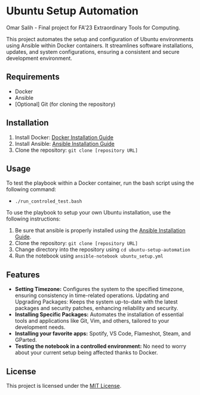 # Ubuntu Setup Automation

Omar Salih - Final project for FA'23 Extraordinary Tools for Computing.

This project automates the setup and configuration of Ubuntu environments using Ansible within Docker containers. It streamlines software installations, updates, and system configurations, ensuring a consistent and secure development environment.

## Requirements
- Docker
- Ansible
- [Optional] Git (for cloning the repository)

## Installation
1. Install Docker: [Docker Installation Guide](https://docs.docker.com/get-docker/)
2. Install Ansible: [Ansible Installation Guide](https://docs.ansible.com/ansible/latest/installation_guide/index.html)
3. Clone the repository: `git clone [repository URL]`

## Usage
To test the playbook within a Docker container, run the bash script using the following command:
- `./run_controled_test.bash`

To use the playbook to setup your own Ubuntu installation, use the following instructions:
1. Be sure that ansible is properly installed using the [Ansible Installation Guide](https://docs.ansible.com/ansible/latest/installation_guide/index.html). 
2. Clone the repository: `git clone [repository URL]`
3. Change directory into the repository using `cd ubuntu-setup-automation`
4. Run the notebook using `ansible-notebook ubuntu_setup.yml` 

## Features
- **Setting Timezone:** Configures the system to the specified timezone, ensuring consistency in time-related operations.
Updating and Upgrading Packages: Keeps the system up-to-date with the latest packages and security patches, enhancing reliability and security.
- **Installing Specific Packages:** Automates the installation of essential tools and applications like Git, Vim, and others, tailored to your development needs.
- **Installing your favorite apps:** Spotify, VS Code, Flameshot, Steam, and GParted.
- **Testing the notebook in a controlled environment:** No need to worry about your current setup being affected thanks to Docker.


## License
This project is licensed under the [MIT License](LICENSE).

